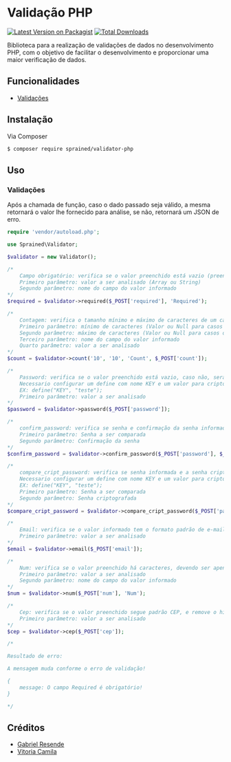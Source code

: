 # Validação PHP

[![Latest Version on Packagist][ico-version]][link-packagist]
[![Total Downloads][ico-downloads]][link-downloads]

Biblioteca para a realização de validações de dados no desenvolvimento PHP, com o objetivo de facilitar o desenvolvimento e proporcionar uma maior verificação de dados.

## Funcionalidades

- [Validações](#validações)

## Instalação

Via Composer

``` bash
$ composer require sprained/validator-php
```

## Uso

### Validações

Após a chamada de função, caso o dado passado seja válido, a mesma retornará o valor lhe fornecido para análise, se não, retornará um JSON de erro.

``` php
require 'vendor/autoload.php';

use Sprained\Validator;

$validator = new Validator();

/*
    Campo obrigatório: verifica se o valor preenchido está vazio (preenchido apenas com espaços ou não preenchido)
    Primeiro parâmetro: valor a ser analisado (Array ou String)
    Segundo parâmetro: nome do campo do valor informado
*/
$required = $validator->required($_POST['required'], 'Required');

/*
    Contagem: verifica o tamanho mínimo e máximo de caracteres de um campo
    Primeiro parâmetro: mínimo de caracteres (Valor ou Null para casos onde não há valor mínimo)
    Segundo parâmetro: máximo de caracteres (Valor ou Null para casos onde não há valor mínimo)
    Terceiro parâmetro: nome do campo do valor informado
    Quarto parâmetro: valor a ser analisado
*/
$count = $validator->count('10', '10', 'Count', $_POST['count']);

/*
    Password: verifica se o valor preenchido está vazio, caso não, será retornado o valor informado criptografado em sha256 e base64
    Necessario configurar um define com nome KEY e um valor para criptografar a senha
    EX: define("KEY", "teste");
    Primeiro parâmetro: valor a ser analisado
*/
$password = $validator->password($_POST['password']);

/*
    confirm_password: verifica se senha e confirmação da senha informados são identicoas
    Primeiro parâmetro: Senha a ser comparada
    Segundo parâmetro: Confirmação da senha
*/
$confirm_password = $validator->confirm_password($_POST['password'], $_POST['confirm_password']);

/*
    compare_cript_password: verifica se senha informada e a senha criptografada salva são identicas
    Necessario configurar um define com nome KEY e um valor para criptografar a senha
    EX: define("KEY", "teste");
    Primeiro parâmetro: Senha a ser comparada
    Segundo parâmetro: Senha criptografada
*/
$compare_cript_password = $validator->compare_cript_password($_POST['password'], $cript_password);

/*
    Email: verifica se o valor informado tem o formato padrão de e-mail
    Primeiro parâmetro: valor a ser analisado
*/
$email = $validator->email($_POST['email']);

/*
    Num: verifica se o valor preenchido há caracteres, devendo ser apenas números
    Primeiro parâmetro: valor a ser analisado
    Segundo parâmetro: nome do campo do valor informado
*/
$num = $validator->num($_POST['num'], 'Num');

/*
    Cep: verifica se o valor preenchido segue padrão CEP, e remove o hífen retornando apenas os números
    Primeiro parâmetro: valor a ser analisado
*/
$cep = $validator->cep($_POST['cep']);

/*

Resultado de erro:

A mensagem muda conforme o erro de validação!

{
    message: O campo Required é obrigatório!
}

*/
```

## Créditos

- [Gabriel Resende][link-author]
- [Vitoria Camila][link-vickie]

[ico-version]: https://img.shields.io/packagist/v/sprained/validator-php.svg?style=flat-square
[ico-downloads]: https://img.shields.io/packagist/dt/sprained/validator-php.svg?style=flat-square

[link-packagist]: https://packagist.org/packages/sprained/validator-php
[link-downloads]: https://packagist.org/packages/sprained/validator-php
[link-author]: https://github.com/sprained
[link-vickie]: https://github.com/itsvickie